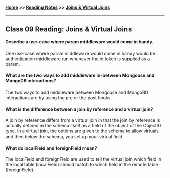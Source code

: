 #### [Home](https://joelmwatson.github.io) >> [Reading Notes](https://joelmwatson.github.io/reading-notes) >> [Joins & Virtual Joins](https://JoelMWatson.github.io/reading-notes/class-09-reading)

---

## Class 09 Reading: Joins & Virtual Joins

#### Describe a use-case where param middleware would come in handy.

One use-case where param middleware would come in handy would be authentication middleware run
whenever the id token is supplied as a param.

#### What are the two ways to add middleware in-between Mongoose and MongoDB interactions?

The two ways to add middleware between Mongoose and MongoBD interactions are by using the
pre or the post hooks.

#### What is the difference between a join by reference and a virtual join?

A join by reference differs from a virtual join in that the join by reference is actually defined
in the schema itself as a field of the object of the ObjectID type. In a virtual join, the options
are given to the schema to allow virtuals and then below the schema, you set up your virtual field.

#### What do localField and foreignField mean?

The localField and foreignField are used to tell the virtual join which field in the local table
(localField) should match to which field in the remote table (foreignField).
